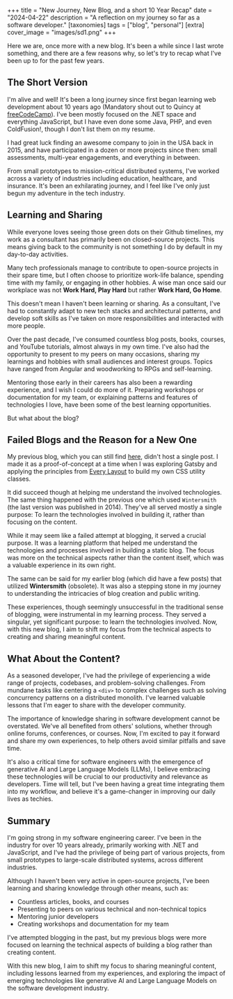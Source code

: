 +++
title = "New Journey, New Blog, and a short 10 Year Recap"
date = "2024-04-22"
description = "A reflection on my journey so far as a software developer."
[taxonomies]
tags = ["blog", "personal"]
[extra]
cover_image = "images/sd1.png"
+++

Here we are, once more with a new blog. It's been a while since I last wrote something, and there are a few reasons why, so let's try to recap what I've been up to for the past few years.

<!--more-->

## The Short Version

I'm alive and well! It's been a long journey since first began learning web development about 10 years ago (Mandatory shout out to Quincy at [freeCodeCamp](https://www.freecodecamp.org)). I've been mostly focused on the .NET space and everything JavaScript, but I have even done some Java, PHP, and even ColdFusion!, though I don't list them on my resume.

I had great luck finding an awesome company to join in the USA back in 2015, and have participated in a dozen or more projects since then: small assessments, multi-year engagements, and everything in between.

From small prototypes to mission-critical distributed systems, I've worked across a variety of industries including education, healthcare, and insurance. It's been an exhilarating journey, and I feel like I've only just begun my adventure in the tech industry.

## Learning and Sharing

While everyone loves seeing those green dots on their Github timelines, my work as a consultant has primarily been on closed-source projects. This means giving back to the community is not something I do by default in my day-to-day activities.

Many tech professionals manage to contribute to open-source projects in their spare time, but I often choose to prioritize work-life balance, spending time with my family, or engaging in other hobbies. A wise man once said our workplace was not **Work Hard, Play Hard** but rather **Work Hard, Go Home**.

This doesn't mean I haven't been learning or sharing. As a consultant, I've had to constantly adapt to new tech stacks and architectural patterns, and develop soft skills as I've taken on more responsibilities and interacted with more people.

Over the past decade, I've consumed countless blog posts, books, courses, and YouTube tutorials, almost always in my own time. I've also had the opportunity to present to my peers on many occasions, sharing my learnings and hobbies with small audiences and interest groups. Topics have ranged from Angular and woodworking to RPGs and self-learning.

Mentoring those early in their careers has also been a rewarding experience, and I wish I could do more of it. Preparing workshops or documentation for my team, or explaining patterns and features of technologies I love, have been some of the best learning opportunities.

But what about the blog?

## Failed Blogs and the Reason for a New One

My previous blog, which you can still find [here](https://condescending-snyder-76461d.netlify.app/), didn't host a single post. I made it as a proof-of-concept at a time when I was exploring Gatsby and applying the principles from [Every Layout](https://every-layout.dev/) to build my own CSS utility classes.

It did succeed though at helping me understand the involved technologies. The same thing happened with the previous one which used `Wintersmith` (the last version was published in 2014). They've all served mostly a single purpose: To learn the technologies involved in building it, rather than focusing on the content.

While it may seem like a failed attempt at blogging, it served a crucial purpose. It was a learning platform that helped me understand the technologies and processes involved in building a static blog. The focus was more on the technical aspects rather than the content itself, which was a valuable experience in its own right.

The same can be said for my earlier blog (which did have a few posts) that utilized **Wintersmith** (obsolete). It was also a stepping stone in my journey to understanding the intricacies of blog creation and public writing.

These experiences, though seemingly unsuccessful in the traditional sense of blogging, were instrumental in my learning process. They served a singular, yet significant purpose: to learn the technologies involved. Now, with this new blog, I aim to shift my focus from the technical aspects to creating and sharing meaningful content.

## What About the Content?

As a seasoned developer, I've had the privilege of experiencing a wide range of projects, codebases, and problem-solving challenges. From mundane tasks like centering a `<div>` to complex challenges such as solving concurrency patterns on a distributed monolith. I've learned valuable lessons that I'm eager to share with the developer community.

The importance of knowledge sharing in software development cannot be overstated. We've all benefited from others' solutions, whether through online forums, conferences, or courses. Now, I'm excited to pay it forward and share my own experiences, to help others avoid similar pitfalls and save time.

It's also a critical time for software engineers with the emergence of generative AI and Large Language Models (LLMs), I believe embracing these technologies will be crucial to our productivity and relevance as developers. Time will tell, but I've been having a great time integrating them into my workflow, and believe it's a game-changer in improving our daily lives as techies.

## Summary

I'm going strong in my software engineering career. I've been in the industry for over 10 years already, primarily working with .NET and JavaScript, and I've had the privilege of being part of various projects, from small prototypes to large-scale distributed systems, across different industries.

Although I haven't been very active in open-source projects, I've been learning and sharing knowledge through other means, such as:

- Countless articles, books, and courses
- Presenting to peers on various technical and non-technical topics
- Mentoring junior developers
- Creating workshops and documentation for my team

I've attempted blogging in the past, but my previous blogs were more focused on learning the technical aspects of building a blog rather than creating content.

With this new blog, I aim to shift my focus to sharing meaningful content, including lessons learned from my experiences, and exploring the impact of emerging technologies like generative AI and Large Language Models on the software development industry.
